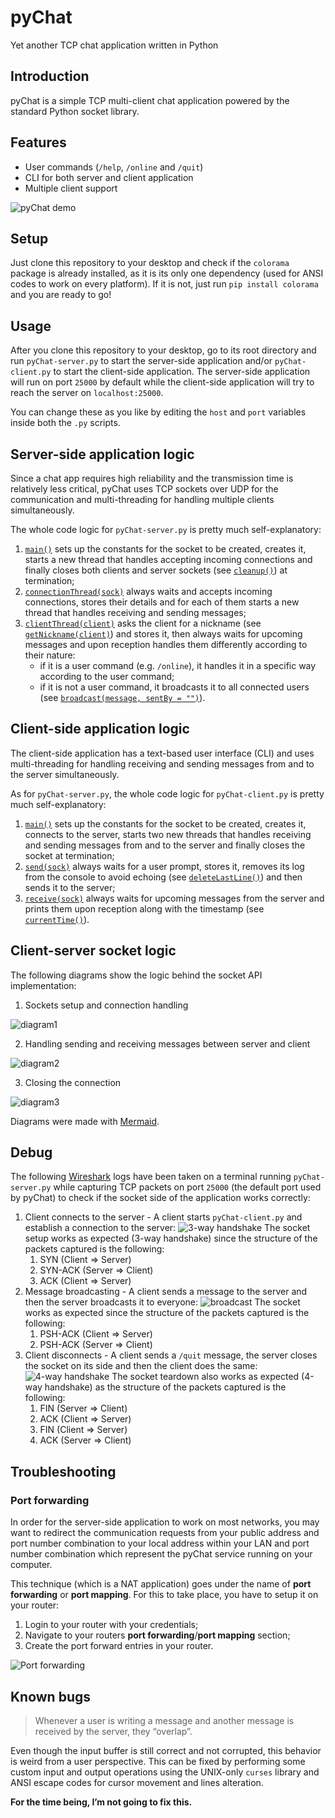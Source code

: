 # pyChat
Yet another TCP chat application written in Python

## Introduction
pyChat is a simple TCP multi-client chat application powered by the standard Python socket library.

## Features
 - User commands (`/help`, `/online` and `/quit`)
 - CLI for both server and client application
 - Multiple client support

![pyChat demo](img/console.gif)

## Setup
Just clone this repository to your desktop and check if the `colorama` package is already installed, as it is its only one dependency (used for ANSI codes to work on every platform).
If it is not, just run `pip install colorama` and you are ready to go!

## Usage
After you clone this repository to your desktop, go to its root directory and run `pyChat-server.py` to start the server-side application and/or `pyChat-client.py` to start the client-side application.
The server-side application will run on port `25000` by default while the client-side application will try to reach the server on `localhost:25000`.

You can change these as you like by editing the `host` and `port` variables inside both the `.py` scripts.

## Server-side application logic
Since a chat app requires high reliability and the transmission time is relatively less critical, pyChat uses TCP sockets over UDP for the communication and multi-threading for handling multiple clients simultaneously.

The whole code logic for `pyChat-server.py` is pretty much self-explanatory:

 1. [`main()`](https://github.com/Uzarel/pyChat/blob/master/pyChat-server.py#L100) sets up the constants for the socket to be created, creates it, starts a new thread that handles accepting incoming connections and finally closes both clients and server sockets (see [`cleanup()`](https://github.com/Uzarel/pyChat/blob/master/pyChat-server.py#L93)) at termination;
 2. [`connectionThread(sock)`](https://github.com/Uzarel/pyChat/blob/master/pyChat-server.py#L5) always waits and accepts incoming connections, stores their details and for each of them starts a new thread that handles receiving and sending messages;
 3. [`clientThread(client)`](https://github.com/Uzarel/pyChat/blob/master/pyChat-server.py#L17) asks the client for a nickname (see [`getNickname(client)`](https://github.com/Uzarel/pyChat/blob/master/pyChat-server.py#L67)) and stores it, then always waits for upcoming messages and upon reception handles them differently according to their nature:
    - if it is a user command (e.g. `/online`), it handles it in a specific way according to the user command;
    - if it is not a user command, it broadcasts it to all connected users (see [`broadcast(message, sentBy = "")`](https://github.com/Uzarel/pyChat/blob/master/pyChat-server.py#L81)).

## Client-side application logic
The client-side application has a text-based user interface (CLI) and uses multi-threading for handling receiving and sending messages from and to the server simultaneously.

As for `pyChat-server.py`, the whole code logic for `pyChat-client.py` is pretty much self-explanatory:

 1. [`main()`](https://github.com/Uzarel/pyChat/blob/master/pyChat-client.py#L45) sets up the constants for the socket to be created, creates it, connects to the server, starts two new threads that handles receiving and sending messages from and to the server and finally closes the socket at termination;
 2. [`send(sock)`](https://github.com/Uzarel/pyChat/blob/master/pyChat-client.py#L20) always waits for a user prompt, stores it, removes its log from the console to avoid echoing (see [`deleteLastLine()`](https://github.com/Uzarel/pyChat/blob/master/pyChat-client.py#L13)) and then sends it to the server;
 3. [`receive(sock)`](https://github.com/Uzarel/pyChat/blob/master/pyChat-client.py#L31) always waits for upcoming messages from the server and prints them upon reception along with the timestamp (see [`currentTime()`](https://github.com/Uzarel/pyChat/blob/master/pyChat-client.py#L7)).

## Client-server socket logic
The following diagrams show the logic behind the socket API implementation:

1. Sockets setup and connection handling

![diagram1](img/diagram1.svg)

2. Handling sending and receiving messages between server and client

![diagram2](img/diagram2.svg)

3. Closing the connection

![diagram3](img/diagram3.svg)

Diagrams were made with [Mermaid](https://mermaid-js.github.io/mermaid/).

## Debug
The following [Wireshark](https://www.wireshark.org/) logs have been taken on a terminal running `pyChat-server.py` while capturing TCP packets on port `25000` (the default port used by pyChat) to check if the socket side of the application works correctly:

 1. Client connects to the server - A client starts `pyChat-client.py` and establish a connection to the server:
![3-way handshake](img/3-way-handshake.jpg)
The socket setup works as expected (3-way handshake) since the structure of the packets captured is the following:
     1. SYN (Client ⇒ Server)
     2. SYN-ACK (Server ⇒ Client)
     3. ACK (Client ⇒ Server)
 2. Message broadcasting - A client sends a message to the server and then the server broadcasts it to everyone:
 ![broadcast](img/broadcast.jpg)
 The socket works as expected since the structure of the packets captured is the following:
      1. PSH-ACK (Client ⇒ Server)
      2. PSH-ACK (Server ⇒ Client)
 3. Client disconnects - A client sends a `/quit` message, the server closes the socket on its side and then the client does the same:
![4-way handshake](img/4-way-handshake.jpg)
The socket teardown also works as expected (4-way handshake) as the structure of the packets captured is the following:
     1. FIN (Server ⇒ Client)
     2. ACK (Client ⇒ Server)
     3. FIN (Client ⇒ Server)
     4. ACK (Server ⇒ Client)

## Troubleshooting
### Port forwarding
In order for the server-side application to work on most networks, you may want to redirect the communication requests from your public address and port number combination to your local address within your LAN and port number combination which represent the pyChat service running on your computer.

This technique (which is a NAT application) goes under the name of **port forwarding** or **port mapping**. For this to take place, you have to setup it on your router:

1.  Login to your router with your credentials;
2.  Navigate to your routers  **port forwarding**/**port mapping**  section;
3.  Create the port forward entries in your router.

![Port forwarding](img/portforwarding.png)

## Known bugs

> Whenever a user is writing a message and another message is received by the server, they “overlap”.

Even though the input buffer is still correct and not corrupted, this behavior is weird from a user perspective.
This can be fixed by performing some custom input and output operations using the UNIX-only `curses` library and ANSI escape codes for cursor movement and lines alteration.

**For the time being, I’m not going to fix this.**
